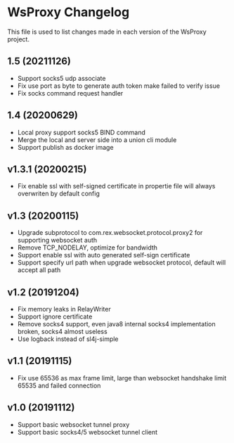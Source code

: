 # WsProxy Changelog

This file is used to list changes made in each version of the WsProxy project.

## 1.5 (20211126)

- Support socks5 udp associate
- Fix use port as byte to generate auth token make failed to verify issue
- Fix socks command request handler

## 1.4 (20200629)

- Local proxy support socks5 BIND command
- Merge the local and server side into a union cli module
- Support publish as docker image

## v1.3.1 (20200215)

- Fix enable ssl with self-signed certificate in propertie file will always overwriten by default config

## v1.3 (20200115)

- Upgrade subprotocol to com.rex.websocket.protocol.proxy2 for supporting websocket auth
- Remove TCP_NODELAY, optimize for bandwidth
- Support enable ssl with auto generated self-sign certificate
- Support specify url path when upgrade websocket protocol, default will accept all path

## v1.2 (20191204)

- Fix memory leaks in RelayWriter
- Support ignore certificate
- Remove socks4 support, even java8 internal socks4 implementation broken, socks4 almost useless
- Use logback instead of sl4j-simple

## v1.1 (20191115)

- Fix use 65536 as max frame limit, large than websocket handshake limit 65535 and failed connection

## v1.0 (20191112)

- Support basic websocket tunnel proxy
- Support basic socks4/5 websocket tunnel client

